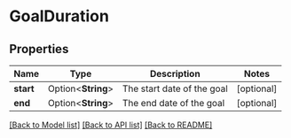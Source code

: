 # GoalDuration

## Properties

Name | Type | Description | Notes
------------ | ------------- | ------------- | -------------
**start** | Option<**String**> | The start date of the goal | [optional]
**end** | Option<**String**> | The end date of the goal | [optional]

[[Back to Model list]](../README.md#documentation-for-models) [[Back to API list]](../README.md#documentation-for-api-endpoints) [[Back to README]](../README.md)


